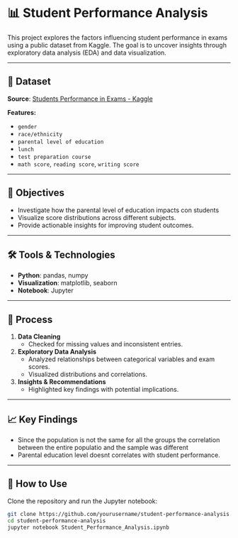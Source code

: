 # 📊 Student Performance Analysis

This project explores the factors influencing student performance in exams using a public dataset from Kaggle. The goal is to uncover insights through exploratory data analysis (EDA) and data visualization.

---

## 📂 Dataset

**Source**: [Students Performance in Exams - Kaggle](https://www.kaggle.com/datasets/spscientist/students-performance-in-exams)

**Features:**
- `gender`
- `race/ethnicity`
- `parental level of education`
- `lunch`
- `test preparation course`
- `math score`, `reading score`, `writing score`

---

## 🎯 Objectives


- Investigate how the parental level of education impacts con students
- Visualize score distributions across different subjects.
- Provide actionable insights for improving student outcomes.

---

## 🛠️ Tools & Technologies

- **Python**: pandas, numpy
- **Visualization**: matplotlib, seaborn
- **Notebook**: Jupyter

---

## 🧪 Process

1. **Data Cleaning**
   - Checked for missing values and inconsistent entries.
2. **Exploratory Data Analysis**
   - Analyzed relationships between categorical variables and exam scores.
   - Visualized distributions and correlations.
3. **Insights & Recommendations**
   - Highlighted key findings with potential implications.

---

## 📈 Key Findings

- Since the population is not the same for all the groups the correlation between the entire populatio and the sample was different
- Parental education level doesnt correlates with student performance.

---

## 📌 How to Use

Clone the repository and run the Jupyter notebook:

```bash
git clone https://github.com/yourusername/student-performance-analysis.git
cd student-performance-analysis
jupyter notebook Student_Performance_Analysis.ipynb
